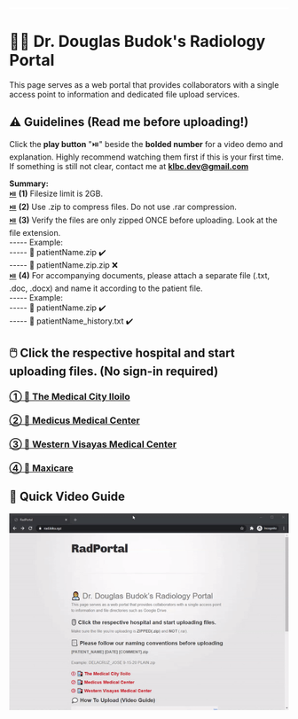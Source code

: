 ![image](placeholder.png)
# 👨‍⚕️ Dr. Douglas Budok's Radiology Portal 
This page serves as a web portal that provides collaborators with a single access point to information and dedicated file upload services.

## ⚠️ Guidelines (Read me before uploading!)
Click the **play button** "⏯️" beside the **bolded number** for a video demo and explanation. Highly recommend watching them first if this is your first time.  
If something is still not clear, contact me at **klbc.dev@gmail.com**  
  
**Summary:**  
[⏯️](https://drive.google.com/file/d/147yykKxCFz02ldhHa2ajupQUG-3Hz8cK/preview) **(1)** Filesize limit is 2GB.  
[⏯️](https://drive.google.com/file/d/1vLesfen18mYM7t_n1D0k0c4vLk6eTUuw/preview) **(2)** Use .zip to compress files. Do not use .rar compression.  
[⏯️](https://drive.google.com/file/d/1x8z5-LcWJBSG1v0gn0ac8YfaK3CgyUEy/preview) **(3)** Verify the files are only zipped ONCE before uploading. Look at the file extension.  
----- Example:  
----- 📁 patientName.zip ✔️  
----- 📁 patientName.zip.zip ❌  
[⏯️](https://drive.google.com/file/d/1TPlPkYWtr9ZKMd6csGOqICX9vVtcHLn6/preview) **(4)** For accompanying documents, please attach a separate file (.txt, .doc, .docx) and name it according to the patient file.  
----- Example:  
----- 📁 patientName.zip ✔️  
----- 📝 patientName_history.txt ✔️  

## 🖱️ Click the respective hospital and start uploading files. (No sign-in required)

### [① 🏥 The Medical City Iloilo ](https://www.dropbox.com/request/SdpHLAAhI0xdNePb7WKo)
### [② 🏥 Medicus Medical Center ](https://www.dropbox.com/request/oAWEwIXFIrlPuhUn62Ao)
### [③ 🏥 Western Visayas Medical Center ](https://www.dropbox.com/request/R32MiVic1zAm21GIxo4I)
### [④ 🏥 Maxicare ](https://www.dropbox.com/request/50tsA13uKO4aAQ45GD5M)


## 💭 Quick Video Guide
![demo](demo.gif)
